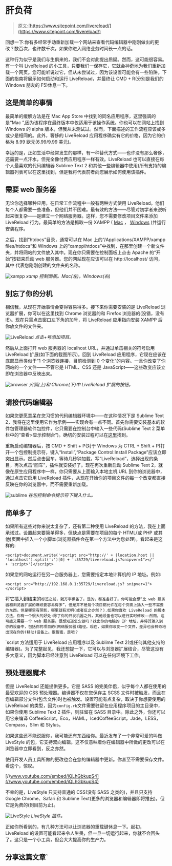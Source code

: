 # 肝负荷

> 原文:[https://www.sitepoint.com/livereload/](https://www.sitepoint.com/livereload/)

回想一下:你有多经常手动重新加载一个网站来查看代码编辑器中刚刚做出的更改？数百次，也许数千次，如果你进入网络业务时间长一点的话。

这种行为似乎是我们与生俱来的，我们不会对此提出质疑。然而，这可能很容易。有一个叫 LiveReload 的小工具，只要我们一保存它，它就会神奇地为我们重新加载一个网页。您可能听说过它，但从未尝试过，因为该设置可能会有一些陷阱。下面的指南将展示如何启动和运行 LiveReload，并最终让 CMD + R(分别是我们的 Windows 朋友的 F5)休息一下。

## 这是简单的事情

最简单的缓解方法是在 Mac App Store 中找到的同名应用程序，这里强调的是“Mac ”,因为该程序在最终版本中仅适用于该操作系统。你也可以在网站上找到 Windows 的 alpha 版本，但我从未测试过。然而，下面描述的工作流程应该或多或少是相同的。此外，奢侈的 LiveReload 应用程序确实有它的价格，因为它的价格为 8.99 欧元(6.99/9.99 美元)。

幸运的是，正如生活中经常发生的那样，有一种替代方式——也许没有那么奢侈，还需要一点汗水，但完全像付费应用程序一样有效。LiveReload 也可以直接在每个人最喜欢的代码编辑器 Sublime Text 2 和其他一些编辑器中使用(所有支持的编辑器列表可以在这里找到，但是我将代表前者向您展示如何使用该插件。

## 需要 web 服务器

无论你选择哪种应用，在日常工作流程中一般有两种方式使用 LiveReload。他们每个人都需要一些准备，但他们并不困难。最有效的方法——尽管对初学者来说听起来很复杂——是建立一个网络服务器。这样，您不需要修改项目文件来添加 LiveReload 行为。最简单的方法是抓取一份 XAMPP ( [Mac](http://www.apachefriends.org/en/xampp-macosx.html#849) ， [Windows](http://www.apachefriends.org/en/xampp-windows.html#641) )并运行安装程序。

之后，找到“htdocs”目录，通常可以在 Mac 上的“/Applications/XAMPP/xampp files/htdocs”和 Windows 上的“xampp\htdocs”中找到，在那里创建一个新文件夹，并将网站的文件放入其中。现在你只需要在控制面板上点击 Apache 的“开始”按钮来启动 web 服务器。您的网站现在应该可以在 http://localhost/ <foldername>访问，其中</foldername> <foldername>代表您刚刚创建的文件夹的名称。</foldername>

![xampp](../Images/aa5b17fc19fd7c108f73ccae35491509.png)
*xamp 控制面板。Mac(左)，Windows(右)*

## 别忘了你的分机

相信我，从现在开始事情会变得容易得多。接下来你需要安装的是 LiveReload 浏览器扩展，你可以在这里找到 Chrome 浏览器的和 Firefox 浏览器的(没错，没有 IE)。现在只需点击窗口左下角的加号，将 LiveReload 应用指向安装 XAMPP 后你放文件的文件夹。

![LiveReload](../Images/0f8bebbf5360425213fc39be9fb47a87.png)
*点击+号添加项目。*

然后从上面打开 web 服务器的 localhost URL，并通过单击相关的符号启用 LiveReload 扩展(如下面的截图所示)。回到 LiveReload 应用程序，它现在应该在底部显示类似于“1 个浏览器连接，目前检测到 0 个变化”的内容。一旦你改变了你网站的一个文件——不管它是 HTML、CSS 还是 JavaScript——这些改变应该立即在浏览器中反映出来。

![browser](../Images/a62a04e4cb3e2b20ed0eb80c4b864727.png)
*火狐(上)和 Chrome(下)中 LiveReload 扩展的按钮。*

## 请接代码编辑器

如果您更愿意呆在您习惯的代码编辑器环境中——在这种情况下是 Sublime Text 2，我将在这里使用它作为示例——实现会有一点不同。首先你需要安装基本的软件包管理器软件包控件，它只需要在控制台中输入一些代码(Sublime Text 2 菜单栏中的“查看>显示控制台”)。确切的安装过程可以在[这里](https://sublime.wbond.net/installation#st2)找到。

重新启动编辑器后，按 CMD + Shift + P(对于 Windows 为 CTRL + Shift + P)打开一个包控制提示符，键入“Install”,“Package Control:Install Package”应该立即突出显示。然后点击回车，等待几秒钟加载，写“LiveReload”，选择出现的条目，再次点击“回车”，插件就安装好了。现在再次重新启动 Sublime Text 2，就像在原生应用程序中一样，你只需要从上面输入本地主机 URL 到你的浏览器中，通过点击它启用 LiveReload 插件，从现在开始你的项目文件的每一个改变都直接反映在你的浏览器中，而不需要重新加载。

![sublime](../Images/3a826a9233116aead7998f3bf41c55c5.png)
*在包控制命令提示符下键入什么。*

## 简单多了

如果所有这些对你来说太复杂了，还有第二种使用 LiveReload 的方法，我在上面承诺过。设置起来要简单得多，但缺点是需要在项目的每个 HTML(或 PHP 或其他)页面中插入一个小脚本(浏览器插件会在第一个方法中为您处理)。看起来是这样的:

```
<script>document.write('<script src="http://' + (location.host || 'localhost').split(':')[0] + ':35729/livereload.js?snipver=1"></'
+ 'script>')</script>
```

如果您的网站运行在另一台服务器上，您需要指定本地计算机的 IP 地址。例如:

```
<script src="http://192.168.0.1:35729/livereload.js? snipver=1"></script>
```

将它插入到结束的`标签之前，就万事俱备了。是的，都准备好了。你可能会想“比 web 服务器和浏览器扩展的麻烦要容易得多”，但是并不是每个项目都允许在每个页面上插入一些不需要的东西。但是哪里有阴影，哪里就有光明(或者反之亦然？).如果你喜欢 LiveReload 的脚本方法，你有一个很大的好处:除了你的开发机器之外，其他设备也可以进行实时修改——然而，这可能又需要一个 web 服务器。很想知道怎么做吗？找出你的电脑的 IP 地址，并将其输入到你的设备中，包括你的项目的(网络服务器)路径。现在，如果你改变一个文件，差异也会神奇地出现在你的(移动)设备上。很甜蜜，是吧？`

 `script 方法适用于 LiveReload 应用程序以及 Sublime Text 2(或任何其他支持的编辑器)。为了完整起见，我还想提一下，它可以与浏览器扩展结合，尽管这没有多大意义，因为脚本已经注意到 LiveReload 可以在任何环境下工作。

## 预处理器魔术

但是 LiveReload 还能提供更多。它是 SASS 的完美伴侣，似乎每个人都在使用的最受欢迎的 CSS 预处理器。编译器不仅在您保存主 SCSS 文件时被触发，而且在您编辑部分文件(包含文件)时也被触发。设置可能有点复杂，取决于你想要使用的 LiveReload 的类型，因为`config.rb`文件需要驻留在应用程序项目的主目录中，如果你使用 Sublime Text 2 插件，则驻留在 SASS 目录中。除此之外，你还可以用它来编译 CoffeeScript，Eco，HAML，IcedCoffeeScript，Jade，LESS，Compass，Slim 和 Stylus。

如果这些还不能说服你，我可能还有东西给你。最近发布了一个非常可爱的叫做 LiveStyle 的包，它支持双向编辑。这不仅意味着你在编辑器中所做的更改可以在浏览器中立即看到，反之亦然。

使用开发人员工具所做的更改也会在您的编辑器中更新。你甚至不需要保存文件。看这个，惊叹。

[//www.youtube.com/embed/iQLhGbkupS4](//www.youtube.com/embed/iQLhGbkupS4)

不幸的是，LiveStyle 只支持普通的 CSS(没有 SASS 之类的)，并且只支持 Google Chrome、Safari 和 Sublime Text(更多的浏览器和编辑器即将推出)。但它是免费的(到目前为止)。

![LiveStyle](../Images/fc058eec27d713a8fb5b83b916e1261e.png)
*LiveStyle 插件。*

正如你所看到的，有几种方法可以让浏览器的重载键休息一下。起初，LiveReload 的设置可能看起来令人生畏，但一旦一切运行起来，你就不会回头了。这只是一个小工具，但会大大提高你的生产力。

## 分享这篇文章`